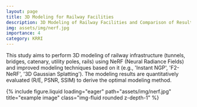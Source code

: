 ```yaml
---
layout: page
title: 3D Modeling for Railway Facilities
description: 3D Modeling of Railway Facilities and Comparison of Results Using NeRF-based Modeling Technologies
img: assets/img/nerf.jpg
importance: 4
category: KRRI
---
```


This study aims to perform 3D modeling of railway infrastructure (tunnels, bridges, catenary, utility poles, rails) using NeRF (Neural Radiance Fields) and improved modeling techniques based on it (e.g., 'Instant NGP', 'F2-NeRF', '3D Gaussian Splatting'). The modeling results are quantitatively evaluated (R/E, PSNR, SSIM) to derive the optimal modeling method.


<div class="row">
    <div class="col-sm mt-3 mt-md-0">
        {% include figure.liquid loading="eager" path="assets/img/nerf.jpg" title="example image" class="img-fluid rounded z-depth-1" %}
    </div>
</div>
